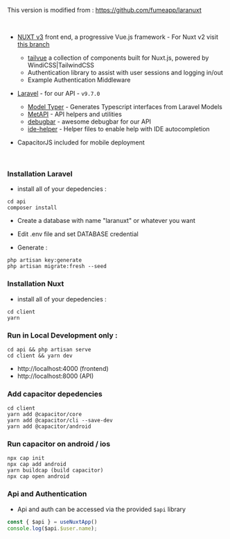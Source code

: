 This version is modified from : https://github.com/fumeapp/laranuxt

<br>

* [NUXT v3](https://v3.nuxtjs.org) front end, a progressive Vue.js framework - For Nuxt v2 visit [this branch](https://github.com/fumeapp/laranuxt/tree/nuxt2)
  * [tailvue](https://github.com/fumeapp/tailvue) a collection of components built for Nuxt.js, powered by WindiCSS|TailwindCSS
  * Authentication library to assist with user sessions and logging in/out
  * Example Authentication Middleware

* [Laravel](https://laravel.com) - for our API - `v9.7.0`
  * [Model Typer](https://github.com/fumeapp/modeltyper) - Generates Typescript interfaces from Laravel Models 
  * [MetAPI](https://github.com/acidjazz/metapi) - API helpers and utilities
  * [debugbar](https://github.com/barryvdh/laravel-debugbar) - awesome debugbar for our API
  * [ide-helper](https://github.com/barryvdh/laravel-ide-helper) - Helper files to enable help with IDE autocompletion
* CapacitorJS included for mobile deployment

<br>

### Installation Laravel

* install all of your depedencies :
```
cd api
composer install
```

* Create a database with name "laranuxt" or whatever you want

* Edit .env file and set DATABASE credential

* Generate :

```
php artisan key:generate
php artisan migrate:fresh --seed
```

### Installation Nuxt

- install all of your depedencies :
```
cd client
yarn
```

### Run in Local Development only :
```
cd api && php artisan serve
cd client && yarn dev
```
- http://localhost:4000 (frontend)
- http://localhost:8000 (API)

### Add capacitor depedencies
```
cd client
yarn add @capacitor/core
yarn add @capacitor/cli --save-dev
yarn add @capacitor/android
```

### Run capacitor on android / ios
```
npx cap init
npx cap add android
yarn buildcap (build capacitor)
npx cap open android
```

### Api and Authentication

* Api and auth can be accessed via the provided `$api` library

```ts
const { $api } = useNuxtApp()
console.log($api.$user.name);
```

